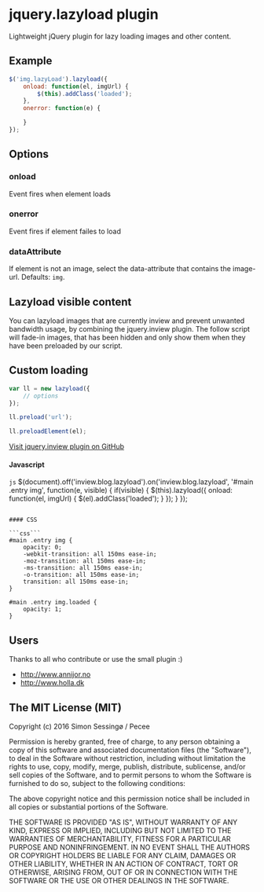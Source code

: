 # jquery.lazyload plugin
Lightweight jQuery plugin for lazy loading images and other content.

## Example

```js
$('img.lazyLoad').lazyload({
	onload: function(el, imgUrl) {
		$(this).addClass('loaded');
	},
	onerror: function(e) {

	}
});
```

## Options

### onload
Event fires when element loads

### onerror
Event fires if element failes to load

### dataAttribute
If element is not an image, select the data-attribute that contains the image-url. Defaults: ```img```.

## Lazyload visible content
You can lazyload images that are currently inview and prevent unwanted bandwidth usage, by combining the jquery.inview plugin. The follow script will fade-in images, that has been hidden and only show them when they have been preloaded by our script.

## Custom loading

```js
var ll = new lazyload({
    // options
});

ll.preload('url');

ll.preloadElement(el);
```

[Visit jquery.inview plugin on GitHub](https://github.com/protonet/jquery.inview)

#### Javascript

```js```
$(document).off('inview.blog.lazyload').on('inview.blog.lazyload', '#main .entry img', function(e, visible) {
	if(visible) {
		$(this).lazyload({
			onload: function(el, imgUrl) {
				$(el).addClass('loaded');
			}
		});
	}
});
```

#### CSS

```css```
#main .entry img {
	opacity: 0;
	-webkit-transition: all 150ms ease-in;
	-moz-transition: all 150ms ease-in;
	-ms-transition: all 150ms ease-in;
	-o-transition: all 150ms ease-in;
	transition: all 150ms ease-in;
}

#main .entry img.loaded {
	opacity: 1;
}
```

## Users

Thanks to all who contribute or use the small plugin :)

- http://www.annijor.no
- http://www.holla.dk

## The MIT License (MIT)

Copyright (c) 2016 Simon Sessingø / Pecee

Permission is hereby granted, free of charge, to any person obtaining a copy
of this software and associated documentation files (the "Software"), to deal
in the Software without restriction, including without limitation the rights
to use, copy, modify, merge, publish, distribute, sublicense, and/or sell
copies of the Software, and to permit persons to whom the Software is
furnished to do so, subject to the following conditions:

The above copyright notice and this permission notice shall be included in all
copies or substantial portions of the Software.

THE SOFTWARE IS PROVIDED "AS IS", WITHOUT WARRANTY OF ANY KIND, EXPRESS OR
IMPLIED, INCLUDING BUT NOT LIMITED TO THE WARRANTIES OF MERCHANTABILITY,
FITNESS FOR A PARTICULAR PURPOSE AND NONINFRINGEMENT. IN NO EVENT SHALL THE
AUTHORS OR COPYRIGHT HOLDERS BE LIABLE FOR ANY CLAIM, DAMAGES OR OTHER
LIABILITY, WHETHER IN AN ACTION OF CONTRACT, TORT OR OTHERWISE, ARISING FROM,
OUT OF OR IN CONNECTION WITH THE SOFTWARE OR THE USE OR OTHER DEALINGS IN THE
SOFTWARE.
